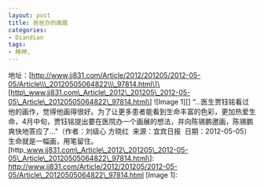 ```yaml
---
layout: post
title: 爸爸办的画展
categories:
- Diandian
tags:
- 精神, 
---
```

地址：\[http://www.jj831.com/Article/2012/201205/2012-05-05/Article\\\_20120505064822\\\_97814.html\]\[http\_www.jj831.com\_Article\_2012\_201205\_2012-05-05\_Article\_20120505064822\_97814.html\] !\[Image 1\]\[\] “...医生贾钰铭看过他的画作，觉得他画得很好。为了让更多患者能看到生命丰富的色彩，更加热爱生命，4月中旬，贾钰铭提出要在医院办一个画展的想法，并向陈锡鹏邀画，陈锡鹏爽快地答应了..."（作者：刘级心 方晓红  来源：宜宾日报  日期：2012-05-05） 生命就是一幅画，用笔留住。 \[http\_www.jj831.com\_Article\_2012\_201205\_2012-05-05\_Article\_20120505064822\_97814.html\]: http://www.jj831.com/Article/2012/201205/2012-05-05/Article\_20120505064822\_97814.html \[Image 1\]: